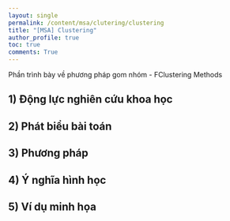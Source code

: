 ```yaml
---
layout: single
permalink: /content/msa/clutering/clustering
title: "[MSA] Clustering"
author_profile: true
toc: true
comments: True
---
```

Phần trình bày về phương pháp gom nhóm - FClustering Methods

## 1) Động lực nghiên cứu khoa học

## 2) Phát biểu bài toán

## 3) Phương pháp

## 4) Ý nghĩa hình học

## 5) Ví dụ minh họa
